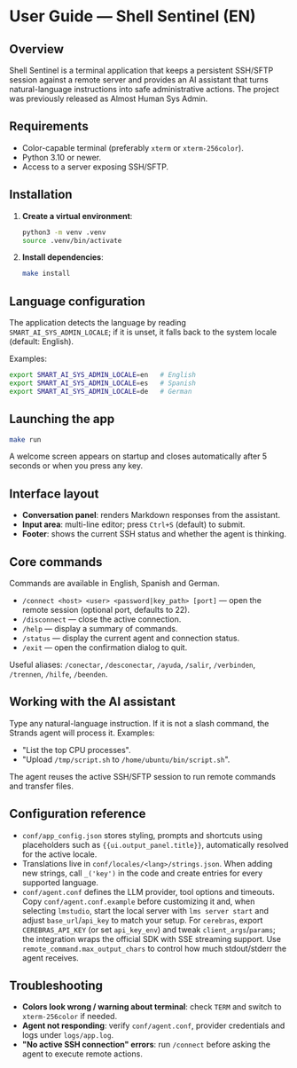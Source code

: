 # User Guide — Shell Sentinel (EN)

## Overview
Shell Sentinel is a terminal application that keeps a persistent SSH/SFTP session against a remote server and provides an AI assistant that turns natural-language instructions into safe administrative actions. The project was previously released as Almost Human Sys Admin.

## Requirements
- Color-capable terminal (preferably `xterm` or `xterm-256color`).
- Python 3.10 or newer.
- Access to a server exposing SSH/SFTP.

## Installation
1. **Create a virtual environment**:
   ```bash
   python3 -m venv .venv
   source .venv/bin/activate
   ```
2. **Install dependencies**:
   ```bash
   make install
   ```

## Language configuration
The application detects the language by reading `SMART_AI_SYS_ADMIN_LOCALE`; if it is unset, it falls back to the system locale (default: English).

Examples:
```bash
export SMART_AI_SYS_ADMIN_LOCALE=en   # English
export SMART_AI_SYS_ADMIN_LOCALE=es   # Spanish
export SMART_AI_SYS_ADMIN_LOCALE=de   # German
```

## Launching the app
```bash
make run
```

A welcome screen appears on startup and closes automatically after 5 seconds or when you press any key.

## Interface layout
- **Conversation panel**: renders Markdown responses from the assistant.
- **Input area**: multi-line editor; press `Ctrl+S` (default) to submit.
- **Footer**: shows the current SSH status and whether the agent is thinking.

## Core commands
Commands are available in English, Spanish and German.

- `/connect <host> <user> <password|key_path> [port]` — open the remote session (optional port, defaults to 22).
- `/disconnect` — close the active connection.
- `/help` — display a summary of commands.
- `/status` — display the current agent and connection status.
- `/exit` — open the confirmation dialog to quit.

Useful aliases: `/conectar`, `/desconectar`, `/ayuda`, `/salir`, `/verbinden`, `/trennen`, `/hilfe`, `/beenden`.

## Working with the AI assistant
Type any natural-language instruction. If it is not a slash command, the Strands agent will process it. Examples:
- "List the top CPU processes".
- "Upload `/tmp/script.sh` to `/home/ubuntu/bin/script.sh`".

The agent reuses the active SSH/SFTP session to run remote commands and transfer files.

## Configuration reference
- `conf/app_config.json` stores styling, prompts and shortcuts using placeholders such as `{{ui.output_panel.title}}`, automatically resolved for the active locale.
- Translations live in `conf/locales/<lang>/strings.json`. When adding new strings, call `_('key')` in the code and create entries for every supported language.
- `conf/agent.conf` defines the LLM provider, tool options and timeouts. Copy `conf/agent.conf.example` before customizing it and, when selecting `lmstudio`, start the local server with `lms server start` and adjust `base_url`/`api_key` to match your setup. For `cerebras`, export `CEREBRAS_API_KEY` (or set `api_key_env`) and tweak `client_args`/`params`; the integration wraps the official SDK with SSE streaming support. Use `remote_command.max_output_chars` to control how much stdout/stderr the agent receives.

## Troubleshooting
- **Colors look wrong / warning about terminal**: check `TERM` and switch to `xterm-256color` if needed.
- **Agent not responding**: verify `conf/agent.conf`, provider credentials and logs under `logs/app.log`.
- **"No active SSH connection" errors**: run `/connect` before asking the agent to execute remote actions.
